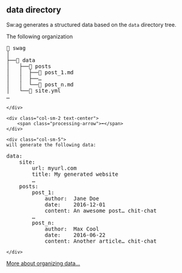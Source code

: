 <h2><span>data directory</span></h2>

Sw:ag generates a structured data based on the `data` directory tree.

<div class="row">
    <div class="col-sm-5">
The following organization

<pre>
📁 swag
│
├──📁 data
│   ├──📁 posts
│   │  ├──📄 post_1.md
│   │  ├──…
│   │  └──📄 post_n.md
│   └──📄 site.yml
…
</pre>
    </div>

    <div class="col-sm-2 text-center">
        <span class="processing-arrow">➡︎</span>
    </div>

    <div class="col-sm-5">
    will generate the following data:
<pre>
data:
    site:
        url: myurl.com
        title: My generated website
        …
    posts:
        post_1:
            author:  Jane Doe
            date:    2016-12-01
            content: An awesome post… chit-chat
        …
        post_n:
            author:  Max Cool
            date:    2016-06-22
            content: Another article… chit-chat
</pre>
    </div>
</div>

[More about organizing data…](data.html)
